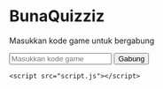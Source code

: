 <html lang="id">
<head>
    <meta charset="UTF-8">
    <meta name="viewport" content="width=device-width, initial-scale=1.0">
    <title>BunaQuizziz</title>
    <link rel="stylesheet" href="style.css">
</head>
<body>
    <div class="container">
        <h1 class="fade-in">BunaQuizziz</h1>
        <p class="fade-in">Masukkan kode game untuk bergabung</p>
        <input type="text" placeholder="Masukkan kode game" id="kodeGame">
        <button onclick="gabungGame()" class="glow-button">Gabung</button>
    </div>

    <script src="script.js"></script>
</body>
</html>
